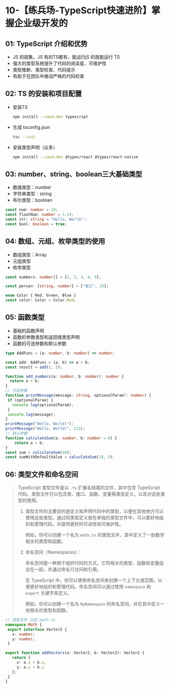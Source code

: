 # 10-【练兵场-TypeScript快速进阶】掌握企业级开发的

## 01: TypeScript 介绍和优势

* JS 的超集，JS 有的TS都有，能运行jS 的就能运行 TS
* 强大的类型系统提升了代码的阅读星、可维护性
* 类型推断、类型检查、代码提示
* 有助于在团队中推动严格的代码检查

## 02: TS 的安装和项目配置

* 安装TS

  ```bash
  npm install --save-dev typescript
  ```

* 生成 tsconfig.json

  ```bash
  tsc --init
  ```

* 安装类型声明（众多）

  ```bash
  npm install --save-dev @types/react @types/react-native
  ```

## 03: number、string、boolean三大基础类型

* 数值类型：number
* 字符串类型：string
* 布尔类型：boolean

```ts
const num: number = 10; 
const floatNum: number = 3.14; 
const str: string = "Hello, World!"; 
const bool: boolean = true; 
```

## 04: 数组、元组、枚举类型的使用

* 数组类型：Array
* 元组类型
* 枚举类型

```typescript
const numbers: number[] = [1, 2, 3, 4, 5]; 

const person: [string, number] = ["张三", 25]; 

enum Color { Red, Green, Blue } 
const color: Color = Color.Red; 
```

## 05: 函数类型

* 基础的函数声明
* 函数的参数类型和返回值类型声明
* 函数的可选参数和默认参数

```typescript
type AddFunc = (a: number, b: number) => number;

const add: AddFunc = (a, b) => a + b;
const result = add(1, 2);

function add_numbers(a: number, b: number): number {
  return a + b;
}
// 可选参数
function printMessage(message: string, optionalParam?: number) {
 if (optionalParam) {
   console.log(optionalParam);
 }
 console.log(message);
}
printMessage("Hello, World!"); 
printMessage("Hello, World!", 123); 
// 默认参数
function calculateSum(a: number, b: number = 0) {
 	return a + b;
}
const sum = calculateSum(10); 
const sumWithDefaultValue = calculateSum(10, 5); 
```

## 06: 类型文件和命名空间

> TypeScript 类型文件是以 `.ts` 扩展名结尾的文件，其中包含 TypeScript 代码。类型文件可以包含类、接口、函数、变量等类型定义，以及对这些类型的使用。
>
> 1. 类型文件的主要目的是定义和声明代码中的类型，以便在其他地方可以使用这些类型。通过将类型定义放在单独的类型文件中，可以更好地组织和管理代码，并提供更好的可读性和可维护性。
>
>    例如，你可以创建一个名为 `math.ts` 的类型文件，其中定义了一些数学相关的类型和函数。
>
> 2. 命名空间（Namespaces）：
>
>    命名空间是一种用于组织代码的方式，它将相关的类型、函数和变量组合在一起，并通过命名行访问和引用。
>
>    在 TypeScript 中，你可以使用命名空间来创建一个上下文或范围，以便更好地组织和管理代码。命名空间可以通过使用 `namespace` 和 `export` 关键字来定义。
>
>    例如，你可以创建一个名为 `MyNamespace` 的命名空间，并在其中定义一些相关的类型和函数。

```typescript
// 类型文件 比如 math.ts
namespace Math {
 export interface Vector2 {
   x: number;
   y: number;
 }

export function addVectors(a: Vector2, b: Vector2): Vector2 {
   return {
     x: a.x + b.x,
     y: a.y + b.y
   };
 }
}
```

